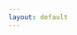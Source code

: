 ```yaml
---
layout: default
---
```


<style>

html, body, .wrapper, section, #title {
  height: 100%;
  overflow-y: hidden;
}

section, #title {
  margin: 0;
  padding: 0;
}

#title {
  display: flex;
  flex-direction: column;
  justify-content: center;
}

</style>




